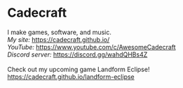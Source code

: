 # Cadecraft

I make games, software, and music.
<br>
*My site:*
https://cadecraft.github.io/
<br>
*YouTube:*
https://www.youtube.com/c/AwesomeCadecraft
<br>
*Discord server:*
https://discord.gg/wahdQHBs4Z
<br><br>
Check out my upcoming game Landform Eclipse!
<br>
https://cadecraft.github.io/landform-eclipse

<!-- *SoundCloud:*
https://soundcloud.com/cadecraft
<br>
*AudioTool:*
https://www.audiotool.com/user/cadecraft
<br> -->

<!---
Cadecraft/Cadecraft is a ✨ special ✨ repository because its `README.md` (this file) appears on your GitHub profile.
You can click the Preview link to take a look at your changes.
--->
